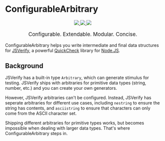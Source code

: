 # ConfigurableArbitrary
<p stile="text-align: center" align="center">
  <a href="https://www.npmjs.com/package/configurable-arbitrary">
    <img src="https://img.shields.io/npm/v/configurable-arbitrary.svg">
  </a>
  <a href="(https://travis-ci.org/rweda/configurable-arbitrary">
    <img src="https://img.shields.io/travis/rweda/configurable-arbitrary.svg" />
  </a>
  <a href="https://codecov.io/gh/rweda/configurable-arbitrary">
    <img src="https://img.shields.io/codecov/c/gh/rweda/configurable-arbitrary.svg" />
  </a>
</p>
<p style="text-align: center; font-size: 120%;" align="center">
  Configurable.  Extendable.  Modular.  Concise.
</p>

ConfigurableArbitrary helps you write intermediate and final data structures for [JSVerify][jsverify], a powerful
[QuickCheck][] library for [Node.JS][].

## Background

JSVerify has a built-in type `Arbitrary`, which can generate stimulus for testing.  JSVerify ships with arbitraries for
primitive data types (string, number, etc.) and you can create your own generators.

However, JSVerify arbitraries can't be configured.  Instead, JSVerify has seperate arbitraries for different use cases,
including `nestring` to ensure the string has contents, and `asciistring` to ensure that characters can only come from
the ASCII character set.

Shipping different arbitraries for primitive types works, but becomes impossible when dealing with larger data types.
That's where ConfigurableArbitrary steps in.

[jsverify]: https://github.com/jsverify/jsverify
[jsc-types]: https://github.com/jsverify/jsverify#types
[QuickCheck]: https://en.wikipedia.org/wiki/QuickCheck
[Node.js]: https://nodejs.org/en/
